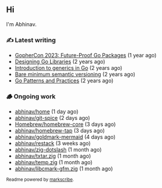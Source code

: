 ## Hi

I'm Abhinav.

### ✍️ Latest writing


- [GopherCon 2023: Future-Proof Go Packages](https://abhinavg.net/2023/09/27/future-proof-packages/) (1 year ago)
- [Designing Go Libraries](https://abhinavg.net/2022/12/06/designing-go-libraries/) (2 years ago)
- [Introduction to generics in Go](https://abhinavg.net/2022/11/23/generics-intro/) (2 years ago)
- [Bare minimum semantic versioning](https://abhinavg.net/2022/11/07/semver/) (2 years ago)
- [Go Patterns and Practices](https://abhinavg.net/2022/09/19/go-patterns-and-practices-talk/) (2 years ago)

### 🪵 Ongoing work


- [abhinav/home](https://github.com/abhinav/home) (1 day ago)
- [abhinav/git-spice](https://github.com/abhinav/git-spice) (2 days ago)
- [Homebrew/homebrew-core](https://github.com/Homebrew/homebrew-core) (3 days ago)
- [abhinav/homebrew-tap](https://github.com/abhinav/homebrew-tap) (3 days ago)
- [abhinav/goldmark-mermaid](https://github.com/abhinav/goldmark-mermaid) (4 days ago)
- [abhinav/restack](https://github.com/abhinav/restack) (3 weeks ago)
- [abhinav/zig-dotslash](https://github.com/abhinav/zig-dotslash) (1 month ago)
- [abhinav/txtar.zig](https://github.com/abhinav/txtar.zig) (1 month ago)
- [abhinav/temp.zig](https://github.com/abhinav/temp.zig) (1 month ago)
- [abhinav/libcmark-gfm.zig](https://github.com/abhinav/libcmark-gfm.zig) (1 month ago)

<sub>Readme powered by [markscribe](https://github.com/muesli/markscribe).</sub>
